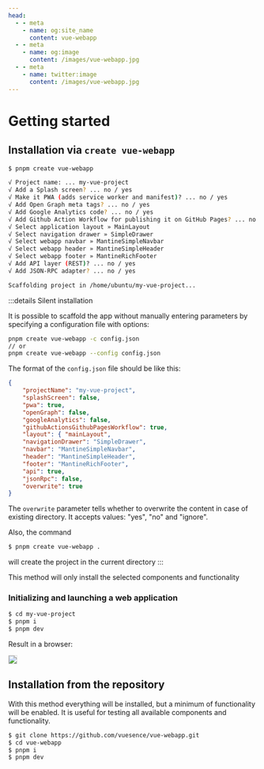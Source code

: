 ```yaml
---
head:
  - - meta
    - name: og:site_name
      content: vue-webapp
  - - meta
    - name: og:image
      content: /images/vue-webapp.jpg
  - - meta
    - name: twitter:image
      content: /images/vue-webapp.jpg
---
```

# Getting started

## Installation via `create vue-webapp`

```sh
$ pnpm create vue-webapp

√ Project name: ... my-vue-project
√ Add a Splash screen? ... no / yes
√ Make it PWA (adds service worker and manifest)? ... no / yes
√ Add Open Graph meta tags? ... no / yes
√ Add Google Analytics code? ... no / yes
√ Add Github Action Workflow for publishing it on GitHub Pages? ... no / yes
√ Select application layout » MainLayout
√ Select navigation drawer » SimpleDrawer
√ Select webapp navbar » MantineSimpleNavbar
√ Select webapp header » MantineSimpleHeader
√ Select webapp footer » MantineRichFooter
√ Add API layer (REST)? ... no / yes
√ Add JSON-RPC adapter? ... no / yes

Scaffolding project in /home/ubuntu/my-vue-project... 
```

:::details Silent installation 

It is possible to scaffold the app without manually entering parameters by specifying a configuration file with options:

```bash
pnpm create vue-webapp -c config.json
// or 
pnpm create vue-webapp --config config.json
``` 

The format of the `config.json` file should be like this:

```json
{
    "projectName": "my-vue-project",
    "splashScreen": false,
    "pwa": true,
    "openGraph": false,
    "googleAnalytics": false,
    "githubActionsGithubPagesWorkflow": true,
    "layout": { "mainLayout",
    "navigationDrawer": "SimpleDrawer",
    "navbar": "MantineSimpleNavbar",
    "header": "MantineSimpleHeader",
    "footer": "MantineRichFooter",
    "api": true,
    "jsonRpc": false,
    "overwrite": true
}
```
The `overwrite` parameter tells whether to overwrite the content in case of existing directory. It accepts values: "yes", "no" and "ignore".

Also, the command

```bash
$ pnpm create vue-webapp .
```
will create the project in the current directory
:::

This method will only install the selected components and functionality

### Initializing and launching a web application

```sh
$ cd my-vue-project
$ pnpm i
$ pnpm dev
```

Result in a browser:

![](/images/vue-webapp/webapp-start.png)


## Installation from the repository


With this method everything will be installed, but a minimum of functionality will be enabled. It is useful for testing all available components and functionality.

```sh
$ git clone https://github.com/vuesence/vue-webapp.git
$ cd vue-webapp
$ pnpm i
$ pnpm dev
```

<style scoped>
img {
    border: 1px solid #ddd;
}
</style>